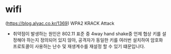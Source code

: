# wifi

(https://blog.alyac.co.kr/1369)
WPA2 KRACK Attack
- 취약점이 발생하는 원인은 802.11 표준 중 4way hand shake중 언제 협상 키를 설정해야 하는지 정의되어 있지 않아, 공격자가 동일한 키를 여러번 설치하여 암호화 프로토콜이 사용하는 난수 및 재생계수를 재설정 할 수 있기 떄문입니다.
